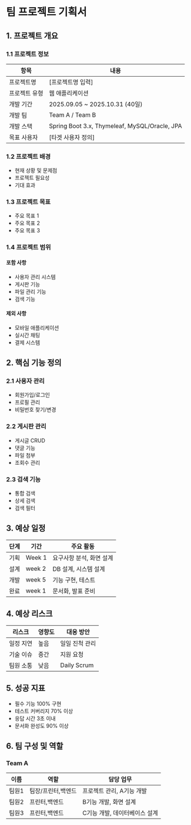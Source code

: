 # 팀 프로젝트 기획서

## 1. 프로젝트 개요

### 1.1 프로젝트 정보 
| 항목 | 내용
|------|------|
| 프로젝트명 | [프로젝트명 입력] |
| 프로젝트 유형 | 웹 애플리케이션 |
| 개발 기간 | 2025.09.05 ~ 2025.10.31 (40일) |
| 개발 팀 | Team A / Team B |
| 개발 스택 | Spring Boot 3.x, Thymeleaf, MySQL/Oracle, JPA |
| 목표 사용자 | [타겟 사용자 정의] |

### 1.2 프로젝트 배경
- 현재 상황 및 문제점
- 프로젝트 필요성 
- 기대 효과 

### 1.3 프로젝트 목표
- 주요 목표 1
- 주요 목표 2
- 주요 목표 3

### 1.4 프로젝트 범위
#### 포함 사항
- 사용자 관리 시스템
- 게시판 기능
- 파일 관리 기능
- 검색 기능 

#### 제외 사항
- 모바일 애플리케이션
- 실시간 채팅
- 결제 시스템 

## 2. 핵심 기능 정의

### 2.1 사용자 관리
- 회원가입/로그인
- 프로필 관리
- 비밀번호 찾기/변경

### 2.2 게시판 관리
- 게시글 CRUD
- 댓글 기능 
- 파일 첨부
- 조회수 관리 

### 2.3 검색 기능
- 통합 검색
- 상세 검색
- 검색 필터 

## 3. 예상 일정
| 단계 | 기간 | 주요 활동 |
|------|------|---------|
| 기획  | Week 1 | 요구사항 분석, 화면 설계 |
| 설계  | week 2 | DB 설계, 시스템 설계 |
| 개발  | week 5 | 기능 구현, 테스트 |
| 완료  | week 1 | 문서화, 발표 준비 |  

## 4. 예상 리스크 
| 리스크 | 영향도 | 대응 방안 |
|--------|-------|----------|
| 일정 지연 | 높음  | 일일 진척 관리 |
| 기술 이슈 | 중간  | 지원 요청 |
| 팀원 소통 | 낮음  | Daily Scrum |

## 5. 성공 지표

- 필수 기능 100% 구현 
- 테스트 커버리지 70% 이상
- 응답 시간 3초 이내 
- 문서화 완성도 90% 이상

## 6. 팀 구성 및 역할 

### Team A
| 이름 | 역할 | 담당 업무 |
|--------|-------|----------|
| 팀원1   | 팀장/프린터,백엔드 | 프로젝트 관리, A기능 개발
| 팀원2   | 프린터,백엔드 | B기능 개발, 화면 설계
| 팀원3   | 프린터,백엔드 | C기능 개발, 데이터베이스 설계